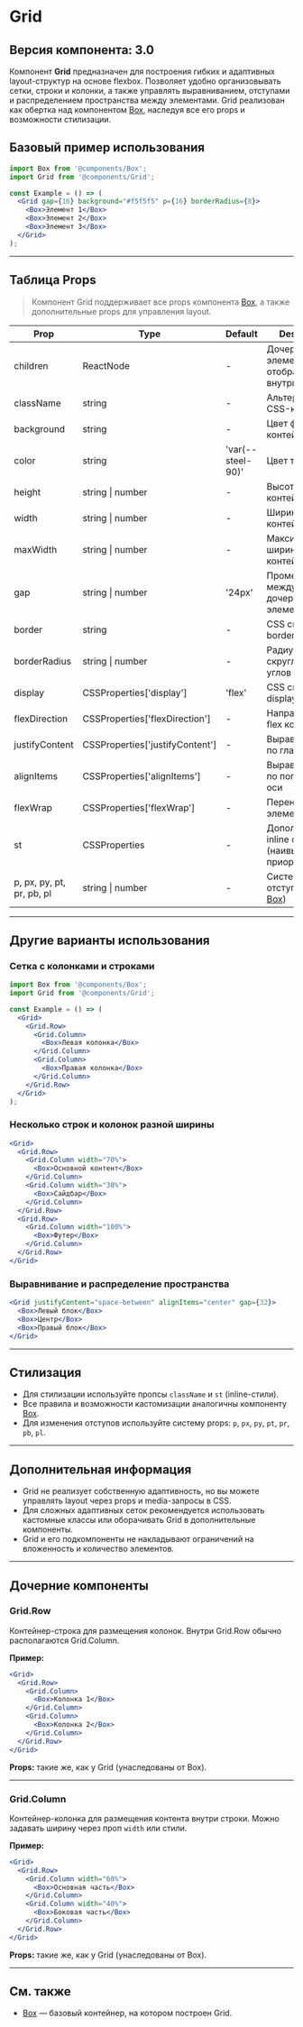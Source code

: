 # Grid

## Версия компонента: 3.0

Компонент **Grid** предназначен для построения гибких и адаптивных layout-структур на основе flexbox. Позволяет удобно организовывать сетки, строки и колонки, а также управлять выравниванием, отступами и распределением пространства между элементами. Grid реализован как обертка над компонентом [Box](../Box/README.md), наследуя все его props и возможности стилизации.

## Базовый пример использования

```jsx
import Box from '@components/Box';
import Grid from '@components/Grid';

const Example = () => (
  <Grid gap={16} background="#f5f5f5" p={16} borderRadius={8}>
    <Box>Элемент 1</Box>
    <Box>Элемент 2</Box>
    <Box>Элемент 3</Box>
  </Grid>
);
```

---

## Таблица Props

> Компонент Grid поддерживает все props компонента [Box](../Box/README.md), а также дополнительные props для управления layout.

| Prop | Type | Default | Description |
| --- | --- | --- | --- |
| children | ReactNode | - | Дочерние элементы для отображения внутри Grid |
| className | string | - | Альтернативные CSS-классы |
| background | string | - | Цвет фона контейнера |
| color | string | 'var(--steel-90)' | Цвет текста |
| height | string \| number | - | Высота контейнера |
| width | string \| number | - | Ширина контейнера |
| maxWidth | string \| number | - | Максимальная ширина контейнера |
| gap | string \| number | '24px' | Промежуток между дочерними элементами |
| border | string | - | CSS свойство border |
| borderRadius | string \| number | - | Радиус скругления углов |
| display | CSSProperties['display'] | 'flex' | CSS свойство display |
| flexDirection | CSSProperties['flexDirection'] | - | Направление flex контейнера |
| justifyContent | CSSProperties['justifyContent'] | - | Выравнивание по главной оси |
| alignItems | CSSProperties['alignItems'] | - | Выравнивание по поперечной оси |
| flexWrap | CSSProperties['flexWrap'] | - | Перенос flex элементов |
| st | CSSProperties | - | Дополнительные inline стили (наивысший приоритет) |
| p, px, py, pt, pr, pb, pl | string \| number | - | Система отступов (см. [Box](../Box/README.md)) |

---

## Другие варианты использования

### Сетка с колонками и строками

```jsx
import Box from '@components/Box';
import Grid from '@components/Grid';

const Example = () => (
  <Grid>
    <Grid.Row>
      <Grid.Column>
        <Box>Левая колонка</Box>
      </Grid.Column>
      <Grid.Column>
        <Box>Правая колонка</Box>
      </Grid.Column>
    </Grid.Row>
  </Grid>
);
```

### Несколько строк и колонок разной ширины

```jsx
<Grid>
  <Grid.Row>
    <Grid.Column width="70%">
      <Box>Основной контент</Box>
    </Grid.Column>
    <Grid.Column width="30%">
      <Box>Сайдбар</Box>
    </Grid.Column>
  </Grid.Row>
  <Grid.Row>
    <Grid.Column width="100%">
      <Box>Футер</Box>
    </Grid.Column>
  </Grid.Row>
</Grid>
```

### Выравнивание и распределение пространства

```jsx
<Grid justifyContent="space-between" alignItems="center" gap={32}>
  <Box>Левый блок</Box>
  <Box>Центр</Box>
  <Box>Правый блок</Box>
</Grid>
```

---

## Стилизация

- Для стилизации используйте пропсы `className` и `st` (inline-стили).
- Все правила и возможности кастомизации аналогичны компоненту [Box](../Box/README.md#стилизация).
- Для изменения отступов используйте систему props: `p`, `px`, `py`, `pt`, `pr`, `pb`, `pl`.

---

## Дополнительная информация

- Grid не реализует собственную адаптивность, но вы можете управлять layout через props и media-запросы в CSS.
- Для сложных адаптивных сеток рекомендуется использовать кастомные классы или оборачивать Grid в дополнительные компоненты.
- Grid и его подкомпоненты не накладывают ограничений на вложенность и количество элементов.

---

## Дочерние компоненты

### Grid.Row

Контейнер-строка для размещения колонок. Внутри Grid.Row обычно располагаются Grid.Column.

**Пример:**

```jsx
<Grid>
  <Grid.Row>
    <Grid.Column>
      <Box>Колонка 1</Box>
    </Grid.Column>
    <Grid.Column>
      <Box>Колонка 2</Box>
    </Grid.Column>
  </Grid.Row>
</Grid>
```

**Props:** такие же, как у Grid (унаследованы от Box).

---

### Grid.Column

Контейнер-колонка для размещения контента внутри строки. Можно задавать ширину через проп `width` или стили.

**Пример:**

```jsx
<Grid>
  <Grid.Row>
    <Grid.Column width="60%">
      <Box>Основная часть</Box>
    </Grid.Column>
    <Grid.Column width="40%">
      <Box>Боковая часть</Box>
    </Grid.Column>
  </Grid.Row>
</Grid>
```

**Props:** такие же, как у Grid (унаследованы от Box).

---

## См. также

- [Box](../Box/README.md) — базовый контейнер, на котором построен Grid.

